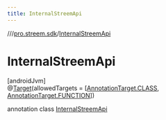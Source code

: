 ```yaml
---
title: InternalStreemApi
---
```

//[<root>](../../../index.html)/[pro.streem.sdk](../index.html)/[InternalStreemApi](index.html)



# InternalStreemApi



[androidJvm]\
@[Target](https://kotlinlang.org/api/latest/jvm/stdlib/kotlin.annotation/-target/index.html)(allowedTargets = [[AnnotationTarget.CLASS](https://kotlinlang.org/api/latest/jvm/stdlib/kotlin.annotation/-annotation-target/-c-l-a-s-s/index.html), [AnnotationTarget.FUNCTION](https://kotlinlang.org/api/latest/jvm/stdlib/kotlin.annotation/-annotation-target/-f-u-n-c-t-i-o-n/index.html)])



annotation class [InternalStreemApi](index.html)


